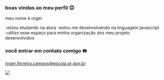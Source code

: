 ### boas vindas ao meu perfil 😊

meu nome é roger 

-estou etudando na alura
-estou me desenvolvendo na linguagem javascript
-utilizo esse espaço para minha organização dos meu projeto desenvolvidos

### você entrar em contato comigo ☎️

roger.ferreira.campos@escola.pr.gov.br

![](https://tenor.com/pt-BR/view/thumbs-up-%D8%A7%D9%84%D8%A5%D8%A8%D9%87%D8%A7%D9%85-%D9%84%D8%A3%D8%B9%D9%84%D9%89-okay-good-gif-9499691)
